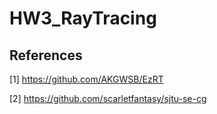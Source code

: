 # HW3_RayTracing


## References

<a id="ref1"></a>[1] https://github.com/AKGWSB/EzRT

<a id="ref2"></a>[2] https://github.com/scarletfantasy/sjtu-se-cg
